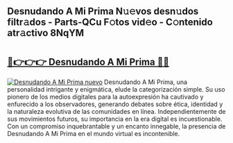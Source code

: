 ## Desnudando A Mi Prima N𝚞𝚎vos desn𝚞dos filtr𝚊dos - Parts-QCu F𝚘tos vid𝚎o - C𝚘ntenido atr𝚊ctivo 8NqYM

# <h2><a href="http://mb9eag.tromn.icu/?c=Desnudando+A+Mi+Prima">🔗👉👉👉 Desnudando A Mi Prima 🔗🔗</a></h2>

[![Desnudando A Mi Prima nuevo](https://i.imgur.com/pEAQMta.gif)](http://mb9eag.tromn.icu/?c=Desnudando+A+Mi+Prima)
Desnudando A Mi Prima, una personalidad intrigante y enigmática, elude la categorización simple. Su uso pionero de los medios digitales para la autoexpresión ha cautivado y enfurecido a los observadores, generando debates sobre ética, identidad y la naturaleza evolutiva de las comunidades en línea. Independientemente de sus movimientos futuros, su importancia en la era digital es incuestionable. Con un compromiso inquebrantable y un encanto innegable, la presencia de Desnudando A Mi Prima en el mundo virtual es incontenible.
